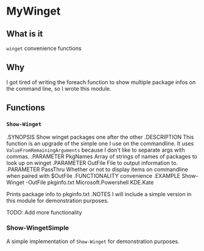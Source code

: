 # MyWinget

## What is it

`winget` convenience functions

## Why

I got tired of writing the foreach function to show multiple package infos on the command
line, so I wrote this module.

## Functions

### `Show-Winget`

<!-- This was yanked from the actual help comment on the function. -->
.SYNOPSIS
Show winget packages one after the other
.DESCRIPTION
This function is an upgrade of the simple one I use on the commandline.
It uses `ValueFromRemainingArguments` because I don't like to separate args with commas.
.PARAMETER PkgNames
Array of strings of names of packages to look up on winget
.PARAMETER OutFile
File to output information to.
.PARAMETER PassThru
Whether or not to display items on commandline when paired with $OutFile
.FUNCTIONALITY
convenience
.EXAMPLE
Show-Winget -OutFile pkginfo.txt Microsoft.Powershell KDE.Kate

Prints package info to pkginfo.txt
.NOTES
I will include a simple version in this module for demonstration purposes.

TODO: Add more functionality

### Show-WingetSimple

A simple implementation of `Show-Winget` for demonstration purposes.

